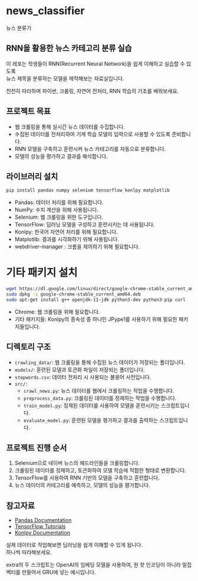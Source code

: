 # news_classifier
뉴스 분류기

## RNN을 활용한 뉴스 카테고리 분류 실습

이 레포는 학생들이 RNN(Recurrent Neural Network)을 쉽게 이해하고 실습할 수 있도록  
뉴스 제목을 분류하는 모델을 제작해보는 자료실입니다.

천천히 따라하며 파이썬, 크롤링, 자연어 전처리, RNN 학습의 기초를 배워보세요.

## 프로젝트 목표
- 웹 크롤링을 통해 실시간 뉴스 데이터를 수집합니다.
- 수집된 데이터를 전처리하여 기계 학습 모델의 입력으로 사용할 수 있도록 준비합니다.  
- RNN 모델을 구축하고 훈련시켜 뉴스 카테고리를 자동으로 분류합니다.
- 모델의 성능을 평가하고 결과를 해석합니다.

## 라이브러리 설치
```bash
pip install pandas numpy selenium tensorflow konlpy matplotlib
```

- Pandas: 데이터 처리를 위해 필요합니다.
- NumPy: 수치 계산을 위해 사용됩니다.
- Selenium: 웹 크롤링을 위한 도구입니다.
- TensorFlow: 딥러닝 모델을 구성하고 훈련시키는 데 사용됩니다. 
- Konlpy: 한국어 자연어 처리를 위해 필요합니다.
- Matplotlib: 결과를 시각화하기 위해 사용됩니다.
- webdriver-manager : 크롬을 제어하기 위해 필요합니다.
  
# 기타 패키지 설치
```bash
wget https://dl.google.com/linux/direct/google-chrome-stable_current_amd64.deb
sudo dpkg -i google-chrome-stable_current_amd64.deb
sudo apt-get install g++ openjdk-11-jdk python3-dev python3-pip curl
```
- Chrome: 웹 크롤링을 위해 필요합니다.
- 기타 패키지들: Konlpy의 종속성 중 하나인 JPype1를 사용하기 위해 필요한 패키지들입니다.
 
## 디렉토리 구조

- `crawling_data/`: 웹 크롤링을 통해 수집된 뉴스 데이터가 저장되는 폴더입니다.
- `models/`: 훈련된 모델과 토큰화 파일이 저장되는 폴더입니다.
- `stopwords.csv`: 데이터 전처리 시 사용되는 불용어 사전입니다.
- `src/`: 
  - `crawl_news.py`: 뉴스 데이터를 웹에서 크롤링하는 작업을 수행합니다.
  - `preprocess_data.py`: 크롤링된 데이터를 정제하는 작업을 수행합니다.
  - `train_model.py`: 정제된 데이터를 사용하여 모델을 훈련시키는 스크립트입니다.
  - `evaluate_model.py`: 훈련된 모델을 평가하고 결과를 출력하는 스크립트입니다.

## 프로젝트 진행 순서
1. Selenium으로 네이버 뉴스의 헤드라인들을 크롤링합니다.  
2. 크롤링된 데이터를 정제하고, 토큰화하여 모델 학습에 적합한 형태로 변환합니다.
3. TensorFlow를 사용하여 RNN 기반의 모델을 구축하고 훈련합니다.
4. 뉴스 데이터의 카테고리를 예측하고, 모델의 성능을 평가합니다.

## 참고자료
- [Pandas Documentation](https://pandas.pydata.org/docs/)  
- [TensorFlow Tutorials](https://www.tensorflow.org/tutorials)
- [Konlpy Documentation](http://konlpy.org/ko/latest/)


실제 데이터로 작업해보면 딥러닝을 쉽게 이해할 수 있게 됩니다.  
하나씩 따라해보세요.

extra의 두 스크립트는 OpenAI의 임베딩 모델을 사용하여,
원 핫 인코딩이 아니라 밀집 벡터를 만들어서 GRU에 넣는 예시입니다.
